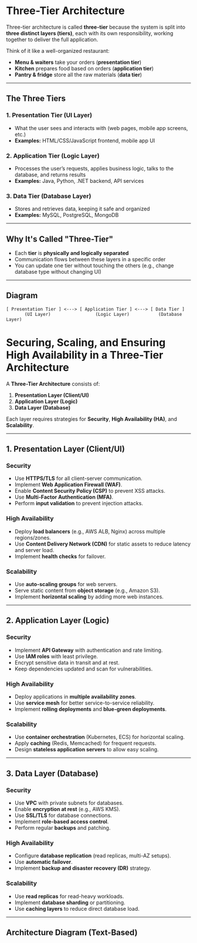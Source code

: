 



# Three-Tier Architecture

Three-tier architecture is called **three-tier** because the system is split into **three distinct layers (tiers)**, each with its own responsibility, working together to deliver the full application.

Think of it like a well-organized restaurant:
- **Menu & waiters** take your orders (**presentation tier**)
- **Kitchen** prepares food based on orders (**application tier**)
- **Pantry & fridge** store all the raw materials (**data tier**)

---

## The Three Tiers

### 1. Presentation Tier (UI Layer)
- What the user sees and interacts with (web pages, mobile app screens, etc.)
- **Examples:** HTML/CSS/JavaScript frontend, mobile app UI

### 2. Application Tier (Logic Layer)
- Processes the user’s requests, applies business logic, talks to the database, and returns results
- **Examples:** Java, Python, .NET backend, API services

### 3. Data Tier (Database Layer)
- Stores and retrieves data, keeping it safe and organized
- **Examples:** MySQL, PostgreSQL, MongoDB

---

## Why It's Called "Three-Tier"
- Each **tier** is **physically and logically separated**
- Communication flows between these layers in a specific order
- You can update one tier without touching the others (e.g., change database type without changing UI)

---

## Diagram

```plaintext
[ Presentation Tier ] <---> [ Application Tier ] <---> [ Data Tier ]
       (UI Layer)                 (Logic Layer)           (Database Layer)

```


# Securing, Scaling, and Ensuring High Availability in a Three-Tier Architecture

A **Three-Tier Architecture** consists of:
1. **Presentation Layer (Client/UI)**
2. **Application Layer (Logic)**
3. **Data Layer (Database)**

Each layer requires strategies for **Security**, **High Availability (HA)**, and **Scalability**.

---

## 1. Presentation Layer (Client/UI)

### Security
- Use **HTTPS/TLS** for all client-server communication.
- Implement **Web Application Firewall (WAF)**.
- Enable **Content Security Policy (CSP)** to prevent XSS attacks.
- Use **Multi-Factor Authentication (MFA)**.
- Perform **input validation** to prevent injection attacks.

### High Availability
- Deploy **load balancers** (e.g., AWS ALB, Nginx) across multiple regions/zones.
- Use **Content Delivery Network (CDN)** for static assets to reduce latency and server load.
- Implement **health checks** for failover.

### Scalability
- Use **auto-scaling groups** for web servers.
- Serve static content from **object storage** (e.g., Amazon S3).
- Implement **horizontal scaling** by adding more web instances.

---

## 2. Application Layer (Logic)

### Security
- Implement **API Gateway** with authentication and rate limiting.
- Use **IAM roles** with least privilege.
- Encrypt sensitive data in transit and at rest.
- Keep dependencies updated and scan for vulnerabilities.

### High Availability
- Deploy applications in **multiple availability zones**.
- Use **service mesh** for better service-to-service reliability.
- Implement **rolling deployments** and **blue-green deployments**.

### Scalability
- Use **container orchestration** (Kubernetes, ECS) for horizontal scaling.
- Apply **caching** (Redis, Memcached) for frequent requests.
- Design **stateless application servers** to allow easy scaling.

---

## 3. Data Layer (Database)

### Security
- Use **VPC** with private subnets for databases.
- Enable **encryption at rest** (e.g., AWS KMS).
- Use **SSL/TLS** for database connections.
- Implement **role-based access control**.
- Perform regular **backups** and patching.

### High Availability
- Configure **database replication** (read replicas, multi-AZ setups).
- Use **automatic failover**.
- Implement **backup and disaster recovery (DR)** strategy.

### Scalability
- Use **read replicas** for read-heavy workloads.
- Implement **database sharding** or partitioning.
- Use **caching layers** to reduce direct database load.

---

## Architecture Diagram (Text-Based)











```
